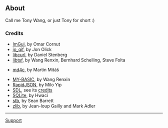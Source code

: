 ## About

Call me Tony Wang, or just Tony for short :)

### Credits

<!--* [C4GPU](https://github.com/paladin-t/c4gpu_runtime/), by Wang Renxin-->
* [ImGui](https://github.com/ocornut/imgui/), by Omar Cornut
* [jo_gif](http://www.jonolick.com/home/gif-writer/), by Jon Olick
* [libcurl](https://curl.haxx.se/libcurl/), by Daniel Stenberg
* [libtsf](https://github.com/paladin-t/libtsf/), by Wang Renxin, Bernhard Schelling, Steve Folta
<!--* [lz4](http://lz4.github.io/lz4/), by Yann Collet-->
* [md4c](https://github.com/mity/md4c/), by Martin Mitáš
<!--* [Mongoose](https://github.com/cesanta/mongoose/), by Cesanta-->
* [MY-BASIC](https://github.com/paladin-t/my_basic/), by Wang Renxin
* [RapidJSON](https://github.com/Tencent/rapidjson/), by Milo Yip
* [SDL](https://www.libsdl.org/), see its [credits](https://www.libsdl.org/credits.php)
* [SQLite](https://sqlite.org/), by Hwaci
* [stb](https://github.com/nothings/stb/), by Sean Barrett
* [zlib](http://zlib.net/), by Jean-loup Gailly and Mark Adler

<hr>

[Support](mailto:hellotony521@qq.com)
